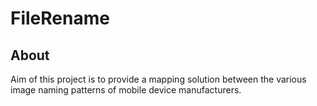 # FileRename

## About

Aim of this project is to provide a mapping solution between the various image naming patterns of mobile device manufacturers.

